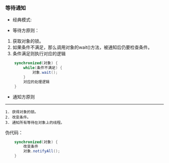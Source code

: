 ### 等待通知 ### 
*   经典模式:

-  等待方原则：
 1. 获取对象的锁。
 2. 如果条件不满足，那么调用对象的wait()方法，被通知后仍要检查条件。
 3. 条件满足则执行对应的逻辑
 
```java
	synchronized(对象) {
		while(条件不满足) {
			对象.wait();
		}
		对应的处理逻辑
	}
```

- 通知方原则
----
	1. 获得对象的锁。
	2. 改变条件。
	3. 通知所有等待在对象上的线程。

伪代码：

```java
	synchronized(对象) {
		改变条件
		对象.notifyAll();
	}
```
